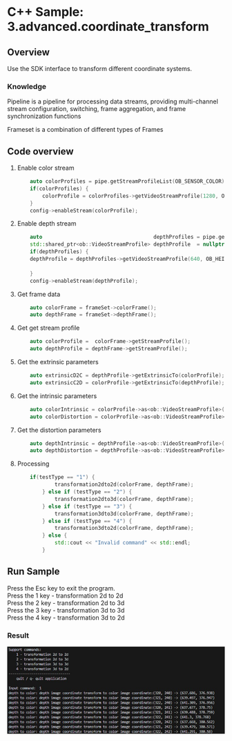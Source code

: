 # C++ Sample: 3.advanced.coordinate_transform

## Overview

Use the SDK interface to  transform different coordinate systems.

### Knowledge

Pipeline is a pipeline for processing data streams, providing multi-channel stream configuration, switching, frame aggregation, and frame synchronization functions

Frameset is a combination of different types of Frames

## Code overview

1. Enable color stream

    ```cpp
        auto colorProfiles = pipe.getStreamProfileList(OB_SENSOR_COLOR);
        if(colorProfiles) {
            colorProfile = colorProfiles->getVideoStreamProfile(1280, OB_HEIGHT_ANY, OB_FORMAT_RGB, 30);
        }
        config->enableStream(colorProfile);
    ```

2. Enable depth stream

    ```cpp
        auto                                    depthProfiles = pipe.getStreamProfileList(OB_SENSOR_DEPTH);
        std::shared_ptr<ob::VideoStreamProfile> depthProfile  = nullptr;
        if(depthProfiles) {
        depthProfile = depthProfiles->getVideoStreamProfile(640, OB_HEIGHT_ANY, OB_FORMAT_Y16, 30);

        }
        config->enableStream(depthProfile);
    ```

3. Get frame data

    ```cpp
        auto colorFrame = frameSet->colorFrame();
        auto depthFrame = frameSet->depthFrame();
    ```

4. Get get stream profile

    ```cpp
        auto colorProfile =  colorFrame->getStreamProfile();
        auto depthProfile = depthFrame->getStreamProfile();
    ```

5. Get the extrinsic parameters

    ```cpp
        auto extrinsicD2C = depthProfile->getExtrinsicTo(colorProfile);
        auto extrinsicC2D = colorProfile->getExtrinsicTo(depthProfile);
    ```

6. Get the intrinsic parameters

    ```cpp
        auto colorIntrinsic = colorProfile->as<ob::VideoStreamProfile>()->getIntrinsic();
        auto colorDistortion = colorProfile->as<ob::VideoStreamProfile>()->getDistortion();
    ```

7. Get the distortion parameters

    ```cpp
        auto depthIntrinsic = depthProfile->as<ob::VideoStreamProfile>()->getIntrinsic();
        auto depthDistortion = depthProfile->as<ob::VideoStreamProfile>()->getDistortion();
    ```

8. Processing

    ```cpp
        if(testType == "1") {
                transformation2dto2d(colorFrame, depthFrame);
            } else if (testType == "2") {
                transformation2dto3d(colorFrame, depthFrame);
            } else if (testType == "3") {
                transformation3dto3d(colorFrame, depthFrame);
            } else if (testType == "4") {
                transformation3dto2d(colorFrame, depthFrame);
            } else {
                std::cout << "Invalid command" << std::endl;
            }  
    ```

## Run Sample

Press the Esc key to exit the program.  
Press the 1 key - transformation 2d to 2d  
Press the 2 key - transformation 2d to 3d  
Press the 3 key - transformation 3d to 3d  
Press the 4 key - transformation 3d to 2d

### Result

![image](/docs/resource/coordinate_transform.jpg)
